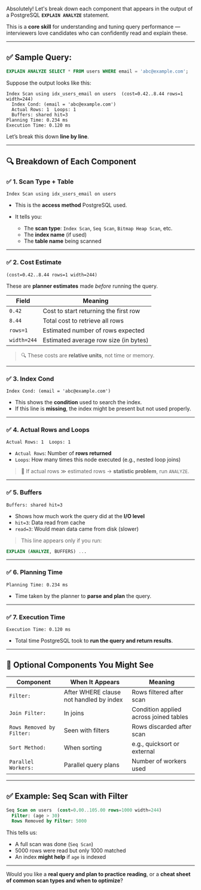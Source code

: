 Absolutely! Let's break down each component that appears in the output of a PostgreSQL **`EXPLAIN ANALYZE`** statement.

This is a **core skill** for understanding and tuning query performance — interviewers love candidates who can confidently read and explain these.

---

## ✅ Sample Query:

```sql
EXPLAIN ANALYZE SELECT * FROM users WHERE email = 'abc@example.com';
```

Suppose the output looks like this:

```
Index Scan using idx_users_email on users  (cost=0.42..8.44 rows=1 width=244)
  Index Cond: (email = 'abc@example.com')
  Actual Rows: 1  Loops: 1
  Buffers: shared hit=3
Planning Time: 0.234 ms
Execution Time: 0.120 ms
```

Let’s break this down **line by line**.

---

## 🔍 Breakdown of Each Component

### ✅ 1. **Scan Type + Table**

```
Index Scan using idx_users_email on users
```

* This is the **access method** PostgreSQL used.
* It tells you:

    * The **scan type**: `Index Scan`, `Seq Scan`, `Bitmap Heap Scan`, etc.
    * The **index name** (if used)
    * The **table name** being scanned

---

### ✅ 2. **Cost Estimate**

```
(cost=0.42..8.44 rows=1 width=244)
```

These are **planner estimates** made *before* running the query.

| Field       | Meaning                               |
| ----------- | ------------------------------------- |
| `0.42`      | Cost to start returning the first row |
| `8.44`      | Total cost to retrieve all rows       |
| `rows=1`    | Estimated number of rows expected     |
| `width=244` | Estimated average row size (in bytes) |

> 🔍 These costs are **relative units**, not time or memory.

---

### ✅ 3. **Index Cond**

```
Index Cond: (email = 'abc@example.com')
```

* This shows the **condition** used to search the index.
* If this line is **missing**, the index might be present but not used properly.

---

### ✅ 4. **Actual Rows and Loops**

```
Actual Rows: 1  Loops: 1
```

* `Actual Rows`: Number of **rows returned**
* `Loops`: How many times this node executed (e.g., nested loop joins)

> 🔎 If actual rows ≫ estimated rows → **statistic problem**, run `ANALYZE`.

---

### ✅ 5. **Buffers**

```
Buffers: shared hit=3
```

* Shows how much work the query did at the **I/O level**
* `hit=3`: Data read from cache
* `read=3`: Would mean data came from disk (slower)

> This line appears only if you run:

```sql
EXPLAIN (ANALYZE, BUFFERS) ...
```

---

### ✅ 6. **Planning Time**

```
Planning Time: 0.234 ms
```

* Time taken by the planner to **parse and plan** the query.

---

### ✅ 7. **Execution Time**

```
Execution Time: 0.120 ms
```

* Total time PostgreSQL took to **run the query and return results**.

---

## 📌 Optional Components You Might See

| Component                 | When It Appears                         | Meaning                                |
| ------------------------- | --------------------------------------- | -------------------------------------- |
| `Filter:`                 | After WHERE clause not handled by index | Rows filtered after scan               |
| `Join Filter:`            | In joins                                | Condition applied across joined tables |
| `Rows Removed by Filter:` | Seen with filters                       | Rows discarded after scan              |
| `Sort Method:`            | When sorting                            | e.g., quicksort or external            |
| `Parallel Workers:`       | Parallel query plans                    | Number of workers used                 |

---

## ✅ Example: Seq Scan with Filter

```sql
Seq Scan on users  (cost=0.00..105.00 rows=1000 width=244)
  Filter: (age > 30)
  Rows Removed by Filter: 5000
```

This tells us:

* A full scan was done (`Seq Scan`)
* 5000 rows were read but only 1000 matched
* An index **might help** if `age` is indexed

---

Would you like a **real query and plan to practice reading**, or a **cheat sheet of common scan types and when to optimize**?
